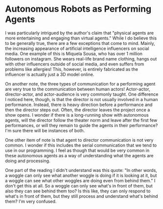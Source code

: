 # Autonomous Robots as Performing Agents

I was particularly intrigued by the author's claim that "physical agents are more entertaining and engaging than virtual agents." While I do believe this to be generally true, there are a few exceptions that come to mind. Mainly, the increasing appearance of artificial intelligence influencers on social media. One example of this is Miquela Sousa, who has over 1 million followers on instagram. She wears real-life brand name clothing, hangs out with other influencers outside of social media, and even suffers from problems like allergies! This, however, is entirely fabricated as the influencer is actually just a 3D model online. 

On another note, the three types of communication for a performing agent are very true to the communication between human actors! Actor-actor, director-actor, and actor-audience is very commonly taught. One difference I noticed here, though, is that the director is not usually involved in a human performance. Instead, there is heavy direction before a performance and then the director steps out. Often, the director leaves the project once a show opens. I wonder if there is a long-running show with autonomous agents, will the director follow the theater norm and leave after the first few performances, or will they remain to guide the agents in their performance? I'm sure there will be instances of both. 

One other item of note is that agent to director communication is not very common. I wonder if this includes the serial communication that we tend to use in our programming. I feel as though that would be very common in these autonomous agents as a way of understanding what the agents are doing and processing. 

One part of the reading I didn't understand was this quote: "In other words, a woggle can only see what another woggle is doing if it is looking at it, but a woggle can see what other woggles are doing even from behind them." I don't get this at all. So a woggle can only see what's in front of them, but also they can see behind them too? Is this like, they can only respond to what's in front of them, but they still process and understand what's behind them? I'm very confused. 
